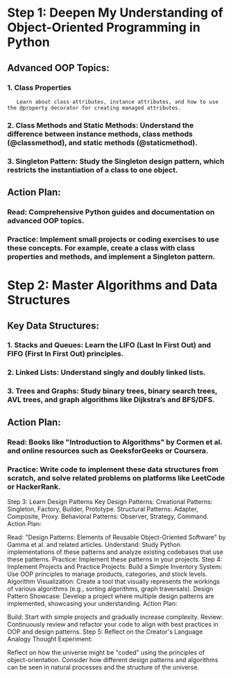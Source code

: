 # Step 1: Deepen My Understanding of Object-Oriented Programming in Python
## Advanced OOP Topics:
### 1. Class Properties
       Learn about class attributes, instance attributes, and how to use the @property decorator for creating managed attributes.
### 2. Class Methods and Static Methods: Understand the difference between instance methods, class methods (@classmethod), and static methods (@staticmethod).
### 3. Singleton Pattern: Study the Singleton design pattern, which restricts the instantiation of a class to one object.

## Action Plan:
### Read: Comprehensive Python guides and documentation on advanced OOP topics.
### Practice: Implement small projects or coding exercises to use these concepts. For example, create a class with class properties and methods, and implement a Singleton pattern.

# Step 2: Master Algorithms and Data Structures
## Key Data Structures:
### 1. Stacks and Queues: Learn the LIFO (Last In First Out) and FIFO (First In First Out) principles.
### 2. Linked Lists: Understand singly and doubly linked lists.
### 3. Trees and Graphs: Study binary trees, binary search trees, AVL trees, and graph algorithms like Dijkstra’s and BFS/DFS.

## Action Plan:
### Read: Books like "Introduction to Algorithms" by Cormen et al. and online resources such as GeeksforGeeks or Coursera.
### Practice: Write code to implement these data structures from scratch, and solve related problems on platforms like LeetCode or HackerRank.

Step 3: Learn Design Patterns
Key Design Patterns:
Creational Patterns: Singleton, Factory, Builder, Prototype.
Structural Patterns: Adapter, Composite, Proxy.
Behavioral Patterns: Observer, Strategy, Command.
Action Plan:

Read: "Design Patterns: Elements of Reusable Object-Oriented Software" by Gamma et al. and related articles.
Understand: Study Python implementations of these patterns and analyze existing codebases that use these patterns.
Practice: Implement these patterns in your projects.
Step 4: Implement Projects and Practice
Projects:
Build a Simple Inventory System: Use OOP principles to manage products, categories, and stock levels.
Algorithm Visualization: Create a tool that visually represents the workings of various algorithms (e.g., sorting algorithms, graph traversals).
Design Pattern Showcase: Develop a project where multiple design patterns are implemented, showcasing your understanding.
Action Plan:

Build: Start with simple projects and gradually increase complexity.
Review: Continuously review and refactor your code to align with best practices in OOP and design patterns.
Step 5: Reflect on the Creator's Language Analogy
Thought Experiment:

Reflect on how the universe might be "coded" using the principles of object-orientation.
Consider how different design patterns and algorithms can be seen in natural processes and the structure of the universe.
